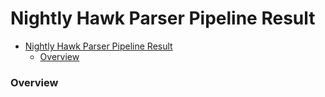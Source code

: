 # Nightly Hawk Parser Pipeline Result #

- [Nightly Hawk Parser Pipeline Result](#nightly-hawk-parser-pipeline-result)
    - [Overview](#overview)


### Overview
